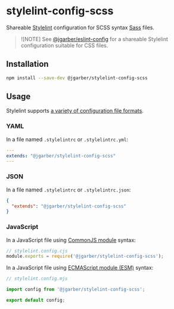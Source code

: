 # stylelint-config-scss

Shareable [Stylelint](https://stylelint.io) configuration for SCSS syntax [Sass](https://sass-lang.com) files.

> ![NOTE]
> See [@jgarber/eslint-config](https://www.npmjs.com/package/@jgarber/stylelint-config) for a shareable Stylelint configuration suitable for CSS files.

## Installation

```sh
npm install --save-dev @jgarber/stylelint-config-scss
```

## Usage

Stylelint supports [a variety of configuration file formats](https://stylelint.io/user-guide/configure).

### YAML

In a file named `.stylelintrc` or `.stylelintrc.yml`:

```yaml
---
extends: "@jgarber/stylelint-config-scss"
---
```

### JSON

In a file named `.stylelintrc` or `.stylelintrc.json`:

```json
{
  "extends": "@jgarber/stylelint-config-scss"
}
```

### JavaScript

In a JavaScript file using [CommonJS module](https://nodejs.org/api/modules.html) syntax:

```js
// stylelint.config.cjs
module.exports = require('@jgarber/stylelint-config-scss');
```

In a JavaScript file using [ECMAScript module (ESM)](https://nodejs.org/api/esm.html) syntax:

```js
// stylelint.config.mjs

import config from '@jgarber/stylelint-config-scss';

export default config;
```

